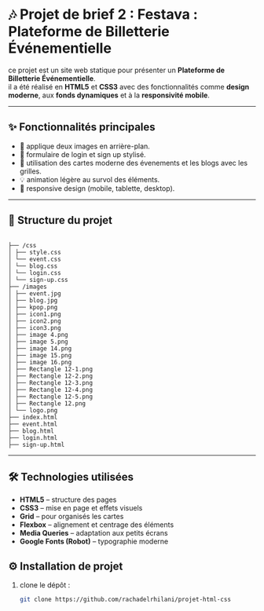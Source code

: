 # 🎶 Projet de brief 2 : Festava : Plateforme de Billetterie Événementielle

ce projet est un site web statique pour présenter un **Plateforme de Billetterie Événementielle**.  
il a été réalisé en **HTML5** et **CSS3** avec des fonctionnalités comme **design moderne**, aux **fonds dynamiques** et à la **responsivité mobile**.

---

## ✨ Fonctionnalités principales

- 🌆 applique deux images en arrière-plan.
- 🧾 formulaire de login et sign up stylisé.   
- 🏁 utilisation des cartes moderne des évenements et les blogs avec les grilles. 
- 💡 animation légère au survol des éléments.
- 📱 responsive design (mobile, tablette, desktop).

---

## 📂 Structure du projet

```

├── /css
│ ├── style.css
│ └── event.css
│ └── blog.css
│ └── login.css
│ └── sign-up.css
├── /images
│ ├── event.jpg
│ ├── blog.jpg
│ ├── kpop.png
│ ├── icon1.png
│ ├── icon2.png
│ ├── icon3.png
│ ├── image 4.png
│ ├── image 5.png
│ ├── image 14.png
│ ├── image 15.png
│ ├── image 16.png
│ ├── Rectangle 12-1.png
│ ├── Rectangle 12-2.png
│ ├── Rectangle 12-3.png
│ ├── Rectangle 12-4.png
│ ├── Rectangle 12-5.png
│ ├── Rectangle 12.png
│ └── logo.png
├── index.html
├── event.html
├── blog.html
├── login.html
├── sign-up.html

```
---

## 🛠️ Technologies utilisées

- **HTML5** – structure des pages  
- **CSS3** – mise en page et effets visuels  
- **Grid** – pour organisés les cartes
- **Flexbox** – alignement et centrage des éléments  
- **Media Queries** – adaptation aux petits écrans  
- **Google Fonts (Robot)** – typographie moderne  

## ⚙️ Installation de projet

1. clone le dépôt :
   ```bash
   git clone https://github.com/rachadelrhilani/projet-html-css